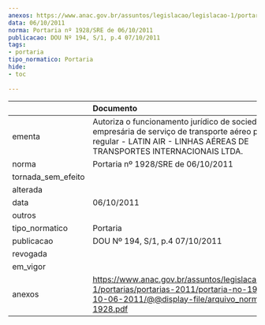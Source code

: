 ```yaml
---
anexos: https://www.anac.gov.br/assuntos/legislacao/legislacao-1/portarias/portarias-2011/portaria-no-1928-sre-de-10-06-2011/@@display-file/arquivo_norma/PA2011-1928.pdf
data: 06/10/2011
norma: Portaria nº 1928/SRE de 06/10/2011
publicacao: DOU Nº 194, S/1, p.4 07/10/2011
tags:
- portaria
tipo_normatico: Portaria
hide: 
- toc 
 
---
```


|                    | Documento                                                                                                                                                                |
|:-------------------|:-------------------------------------------------------------------------------------------------------------------------------------------------------------------------|
| ementa             | Autoriza o funcionamento jurídico de sociedade empresária de serviço de transporte aéreo público regular - LATIN AIR - LINHAS AÉREAS DE TRANSPORTES INTERNACIONAIS LTDA. |
| norma              | Portaria nº 1928/SRE de 06/10/2011                                                                                                                                       |
| tornada_sem_efeito |                                                                                                                                                                          |
| alterada           |                                                                                                                                                                          |
| data               | 06/10/2011                                                                                                                                                               |
| outros             |                                                                                                                                                                          |
| tipo_normatico     | Portaria                                                                                                                                                                 |
| publicacao         | DOU Nº 194, S/1, p.4 07/10/2011                                                                                                                                          |
| revogada           |                                                                                                                                                                          |
| em_vigor           |                                                                                                                                                                          |
| anexos             | https://www.anac.gov.br/assuntos/legislacao/legislacao-1/portarias/portarias-2011/portaria-no-1928-sre-de-10-06-2011/@@display-file/arquivo_norma/PA2011-1928.pdf        |